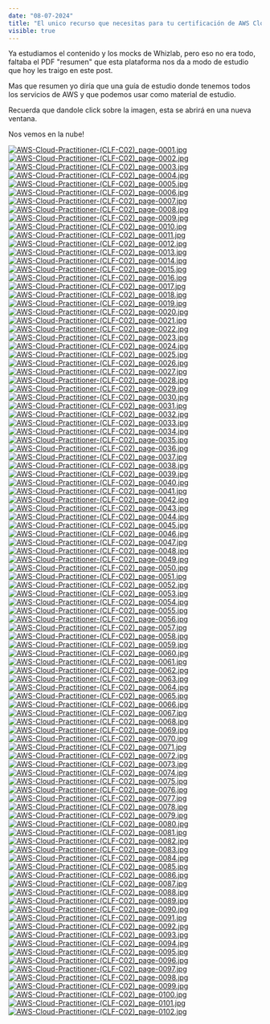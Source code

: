 ```yaml
---
date: "08-07-2024"
title: "El unico recurso que necesitas para tu certificación de AWS Cloud Practitioner"
visible: true
---
```

Ya estudiamos el contenido y los mocks de Whizlab, pero eso no era todo, faltaba el PDF "resumen" que esta plataforma nos da a modo de estudio que hoy les traigo en este post.

Mas que resumen yo diría que una guía de estudio donde tenemos todos los servicios de AWS y que podemos usar como material de estudio.

Recuerda que dandole click sobre la imagen, esta se abrirá en una nueva ventana.

Nos vemos en la nube!

<a href="/blog/images/AWS-Cloud-Practitioner-(CLF-C02)_page-0001.jpg" target="_blank"><img src="/blog/images/AWS-Cloud-Practitioner-(CLF-C02)_page-0001.jpg" alt="AWS-Cloud-Practitioner-(CLF-C02)_page-0001.jpg" /></a>
<a href="/blog/images/AWS-Cloud-Practitioner-(CLF-C02)_page-0002.jpg" target="_blank"><img src="/blog/images/AWS-Cloud-Practitioner-(CLF-C02)_page-0002.jpg" alt="AWS-Cloud-Practitioner-(CLF-C02)_page-0002.jpg" /></a>
<a href="/blog/images/AWS-Cloud-Practitioner-(CLF-C02)_page-0003.jpg" target="_blank"><img src="/blog/images/AWS-Cloud-Practitioner-(CLF-C02)_page-0003.jpg" alt="AWS-Cloud-Practitioner-(CLF-C02)_page-0003.jpg" /></a>
<a href="/blog/images/AWS-Cloud-Practitioner-(CLF-C02)_page-0004.jpg" target="_blank"><img src="/blog/images/AWS-Cloud-Practitioner-(CLF-C02)_page-0004.jpg" alt="AWS-Cloud-Practitioner-(CLF-C02)_page-0004.jpg" /></a>
<a href="/blog/images/AWS-Cloud-Practitioner-(CLF-C02)_page-0005.jpg" target="_blank"><img src="/blog/images/AWS-Cloud-Practitioner-(CLF-C02)_page-0005.jpg" alt="AWS-Cloud-Practitioner-(CLF-C02)_page-0005.jpg" /></a>
<a href="/blog/images/AWS-Cloud-Practitioner-(CLF-C02)_page-0006.jpg" target="_blank"><img src="/blog/images/AWS-Cloud-Practitioner-(CLF-C02)_page-0006.jpg" alt="AWS-Cloud-Practitioner-(CLF-C02)_page-0006.jpg" /></a>
<a href="/blog/images/AWS-Cloud-Practitioner-(CLF-C02)_page-0007.jpg" target="_blank"><img src="/blog/images/AWS-Cloud-Practitioner-(CLF-C02)_page-0007.jpg" alt="AWS-Cloud-Practitioner-(CLF-C02)_page-0007.jpg" /></a>
<a href="/blog/images/AWS-Cloud-Practitioner-(CLF-C02)_page-0008.jpg" target="_blank"><img src="/blog/images/AWS-Cloud-Practitioner-(CLF-C02)_page-0008.jpg" alt="AWS-Cloud-Practitioner-(CLF-C02)_page-0008.jpg" /></a>
<a href="/blog/images/AWS-Cloud-Practitioner-(CLF-C02)_page-0009.jpg" target="_blank"><img src="/blog/images/AWS-Cloud-Practitioner-(CLF-C02)_page-0009.jpg" alt="AWS-Cloud-Practitioner-(CLF-C02)_page-0009.jpg" /></a>
<a href="/blog/images/AWS-Cloud-Practitioner-(CLF-C02)_page-0010.jpg" target="_blank"><img src="/blog/images/AWS-Cloud-Practitioner-(CLF-C02)_page-0010.jpg" alt="AWS-Cloud-Practitioner-(CLF-C02)_page-0010.jpg" /></a>
<a href="/blog/images/AWS-Cloud-Practitioner-(CLF-C02)_page-0011.jpg" target="_blank"><img src="/blog/images/AWS-Cloud-Practitioner-(CLF-C02)_page-0011.jpg" alt="AWS-Cloud-Practitioner-(CLF-C02)_page-0011.jpg" /></a>
<a href="/blog/images/AWS-Cloud-Practitioner-(CLF-C02)_page-0012.jpg" target="_blank"><img src="/blog/images/AWS-Cloud-Practitioner-(CLF-C02)_page-0012.jpg" alt="AWS-Cloud-Practitioner-(CLF-C02)_page-0012.jpg" /></a>
<a href="/blog/images/AWS-Cloud-Practitioner-(CLF-C02)_page-0013.jpg" target="_blank"><img src="/blog/images/AWS-Cloud-Practitioner-(CLF-C02)_page-0013.jpg" alt="AWS-Cloud-Practitioner-(CLF-C02)_page-0013.jpg" /></a>
<a href="/blog/images/AWS-Cloud-Practitioner-(CLF-C02)_page-0014.jpg" target="_blank"><img src="/blog/images/AWS-Cloud-Practitioner-(CLF-C02)_page-0014.jpg" alt="AWS-Cloud-Practitioner-(CLF-C02)_page-0014.jpg" /></a>
<a href="/blog/images/AWS-Cloud-Practitioner-(CLF-C02)_page-0015.jpg" target="_blank"><img src="/blog/images/AWS-Cloud-Practitioner-(CLF-C02)_page-0015.jpg" alt="AWS-Cloud-Practitioner-(CLF-C02)_page-0015.jpg" /></a>
<a href="/blog/images/AWS-Cloud-Practitioner-(CLF-C02)_page-0016.jpg" target="_blank"><img src="/blog/images/AWS-Cloud-Practitioner-(CLF-C02)_page-0016.jpg" alt="AWS-Cloud-Practitioner-(CLF-C02)_page-0016.jpg" /></a>
<a href="/blog/images/AWS-Cloud-Practitioner-(CLF-C02)_page-0017.jpg" target="_blank"><img src="/blog/images/AWS-Cloud-Practitioner-(CLF-C02)_page-0017.jpg" alt="AWS-Cloud-Practitioner-(CLF-C02)_page-0017.jpg" /></a>
<a href="/blog/images/AWS-Cloud-Practitioner-(CLF-C02)_page-0018.jpg" target="_blank"><img src="/blog/images/AWS-Cloud-Practitioner-(CLF-C02)_page-0018.jpg" alt="AWS-Cloud-Practitioner-(CLF-C02)_page-0018.jpg" /></a>
<a href="/blog/images/AWS-Cloud-Practitioner-(CLF-C02)_page-0019.jpg" target="_blank"><img src="/blog/images/AWS-Cloud-Practitioner-(CLF-C02)_page-0019.jpg" alt="AWS-Cloud-Practitioner-(CLF-C02)_page-0019.jpg" /></a>
<a href="/blog/images/AWS-Cloud-Practitioner-(CLF-C02)_page-0020.jpg" target="_blank"><img src="/blog/images/AWS-Cloud-Practitioner-(CLF-C02)_page-0020.jpg" alt="AWS-Cloud-Practitioner-(CLF-C02)_page-0020.jpg" /></a>
<a href="/blog/images/AWS-Cloud-Practitioner-(CLF-C02)_page-0021.jpg" target="_blank"><img src="/blog/images/AWS-Cloud-Practitioner-(CLF-C02)_page-0021.jpg" alt="AWS-Cloud-Practitioner-(CLF-C02)_page-0021.jpg" /></a>
<a href="/blog/images/AWS-Cloud-Practitioner-(CLF-C02)_page-0022.jpg" target="_blank"><img src="/blog/images/AWS-Cloud-Practitioner-(CLF-C02)_page-0022.jpg" alt="AWS-Cloud-Practitioner-(CLF-C02)_page-0022.jpg" /></a>
<a href="/blog/images/AWS-Cloud-Practitioner-(CLF-C02)_page-0023.jpg" target="_blank"><img src="/blog/images/AWS-Cloud-Practitioner-(CLF-C02)_page-0023.jpg" alt="AWS-Cloud-Practitioner-(CLF-C02)_page-0023.jpg" /></a>
<a href="/blog/images/AWS-Cloud-Practitioner-(CLF-C02)_page-0024.jpg" target="_blank"><img src="/blog/images/AWS-Cloud-Practitioner-(CLF-C02)_page-0024.jpg" alt="AWS-Cloud-Practitioner-(CLF-C02)_page-0024.jpg" /></a>
<a href="/blog/images/AWS-Cloud-Practitioner-(CLF-C02)_page-0025.jpg" target="_blank"><img src="/blog/images/AWS-Cloud-Practitioner-(CLF-C02)_page-0025.jpg" alt="AWS-Cloud-Practitioner-(CLF-C02)_page-0025.jpg" /></a>
<a href="/blog/images/AWS-Cloud-Practitioner-(CLF-C02)_page-0026.jpg" target="_blank"><img src="/blog/images/AWS-Cloud-Practitioner-(CLF-C02)_page-0026.jpg" alt="AWS-Cloud-Practitioner-(CLF-C02)_page-0026.jpg" /></a>
<a href="/blog/images/AWS-Cloud-Practitioner-(CLF-C02)_page-0027.jpg" target="_blank"><img src="/blog/images/AWS-Cloud-Practitioner-(CLF-C02)_page-0027.jpg" alt="AWS-Cloud-Practitioner-(CLF-C02)_page-0027.jpg" /></a>
<a href="/blog/images/AWS-Cloud-Practitioner-(CLF-C02)_page-0028.jpg" target="_blank"><img src="/blog/images/AWS-Cloud-Practitioner-(CLF-C02)_page-0028.jpg" alt="AWS-Cloud-Practitioner-(CLF-C02)_page-0028.jpg" /></a>
<a href="/blog/images/AWS-Cloud-Practitioner-(CLF-C02)_page-0029.jpg" target="_blank"><img src="/blog/images/AWS-Cloud-Practitioner-(CLF-C02)_page-0029.jpg" alt="AWS-Cloud-Practitioner-(CLF-C02)_page-0029.jpg" /></a>
<a href="/blog/images/AWS-Cloud-Practitioner-(CLF-C02)_page-0030.jpg" target="_blank"><img src="/blog/images/AWS-Cloud-Practitioner-(CLF-C02)_page-0030.jpg" alt="AWS-Cloud-Practitioner-(CLF-C02)_page-0030.jpg" /></a>
<a href="/blog/images/AWS-Cloud-Practitioner-(CLF-C02)_page-0031.jpg" target="_blank"><img src="/blog/images/AWS-Cloud-Practitioner-(CLF-C02)_page-0031.jpg" alt="AWS-Cloud-Practitioner-(CLF-C02)_page-0031.jpg" /></a>
<a href="/blog/images/AWS-Cloud-Practitioner-(CLF-C02)_page-0032.jpg" target="_blank"><img src="/blog/images/AWS-Cloud-Practitioner-(CLF-C02)_page-0032.jpg" alt="AWS-Cloud-Practitioner-(CLF-C02)_page-0032.jpg" /></a>
<a href="/blog/images/AWS-Cloud-Practitioner-(CLF-C02)_page-0033.jpg" target="_blank"><img src="/blog/images/AWS-Cloud-Practitioner-(CLF-C02)_page-0033.jpg" alt="AWS-Cloud-Practitioner-(CLF-C02)_page-0033.jpg" /></a>
<a href="/blog/images/AWS-Cloud-Practitioner-(CLF-C02)_page-0034.jpg" target="_blank"><img src="/blog/images/AWS-Cloud-Practitioner-(CLF-C02)_page-0034.jpg" alt="AWS-Cloud-Practitioner-(CLF-C02)_page-0034.jpg" /></a>
<a href="/blog/images/AWS-Cloud-Practitioner-(CLF-C02)_page-0035.jpg" target="_blank"><img src="/blog/images/AWS-Cloud-Practitioner-(CLF-C02)_page-0035.jpg" alt="AWS-Cloud-Practitioner-(CLF-C02)_page-0035.jpg" /></a>
<a href="/blog/images/AWS-Cloud-Practitioner-(CLF-C02)_page-0036.jpg" target="_blank"><img src="/blog/images/AWS-Cloud-Practitioner-(CLF-C02)_page-0036.jpg" alt="AWS-Cloud-Practitioner-(CLF-C02)_page-0036.jpg" /></a>
<a href="/blog/images/AWS-Cloud-Practitioner-(CLF-C02)_page-0037.jpg" target="_blank"><img src="/blog/images/AWS-Cloud-Practitioner-(CLF-C02)_page-0037.jpg" alt="AWS-Cloud-Practitioner-(CLF-C02)_page-0037.jpg" /></a>
<a href="/blog/images/AWS-Cloud-Practitioner-(CLF-C02)_page-0038.jpg" target="_blank"><img src="/blog/images/AWS-Cloud-Practitioner-(CLF-C02)_page-0038.jpg" alt="AWS-Cloud-Practitioner-(CLF-C02)_page-0038.jpg" /></a>
<a href="/blog/images/AWS-Cloud-Practitioner-(CLF-C02)_page-0039.jpg" target="_blank"><img src="/blog/images/AWS-Cloud-Practitioner-(CLF-C02)_page-0039.jpg" alt="AWS-Cloud-Practitioner-(CLF-C02)_page-0039.jpg" /></a>
<a href="/blog/images/AWS-Cloud-Practitioner-(CLF-C02)_page-0040.jpg" target="_blank"><img src="/blog/images/AWS-Cloud-Practitioner-(CLF-C02)_page-0040.jpg" alt="AWS-Cloud-Practitioner-(CLF-C02)_page-0040.jpg" /></a>
<a href="/blog/images/AWS-Cloud-Practitioner-(CLF-C02)_page-0041.jpg" target="_blank"><img src="/blog/images/AWS-Cloud-Practitioner-(CLF-C02)_page-0041.jpg" alt="AWS-Cloud-Practitioner-(CLF-C02)_page-0041.jpg" /></a>
<a href="/blog/images/AWS-Cloud-Practitioner-(CLF-C02)_page-0042.jpg" target="_blank"><img src="/blog/images/AWS-Cloud-Practitioner-(CLF-C02)_page-0042.jpg" alt="AWS-Cloud-Practitioner-(CLF-C02)_page-0042.jpg" /></a>
<a href="/blog/images/AWS-Cloud-Practitioner-(CLF-C02)_page-0043.jpg" target="_blank"><img src="/blog/images/AWS-Cloud-Practitioner-(CLF-C02)_page-0043.jpg" alt="AWS-Cloud-Practitioner-(CLF-C02)_page-0043.jpg" /></a>
<a href="/blog/images/AWS-Cloud-Practitioner-(CLF-C02)_page-0044.jpg" target="_blank"><img src="/blog/images/AWS-Cloud-Practitioner-(CLF-C02)_page-0044.jpg" alt="AWS-Cloud-Practitioner-(CLF-C02)_page-0044.jpg" /></a>
<a href="/blog/images/AWS-Cloud-Practitioner-(CLF-C02)_page-0045.jpg" target="_blank"><img src="/blog/images/AWS-Cloud-Practitioner-(CLF-C02)_page-0045.jpg" alt="AWS-Cloud-Practitioner-(CLF-C02)_page-0045.jpg" /></a>
<a href="/blog/images/AWS-Cloud-Practitioner-(CLF-C02)_page-0046.jpg" target="_blank"><img src="/blog/images/AWS-Cloud-Practitioner-(CLF-C02)_page-0046.jpg" alt="AWS-Cloud-Practitioner-(CLF-C02)_page-0046.jpg" /></a>
<a href="/blog/images/AWS-Cloud-Practitioner-(CLF-C02)_page-0047.jpg" target="_blank"><img src="/blog/images/AWS-Cloud-Practitioner-(CLF-C02)_page-0047.jpg" alt="AWS-Cloud-Practitioner-(CLF-C02)_page-0047.jpg" /></a>
<a href="/blog/images/AWS-Cloud-Practitioner-(CLF-C02)_page-0048.jpg" target="_blank"><img src="/blog/images/AWS-Cloud-Practitioner-(CLF-C02)_page-0048.jpg" alt="AWS-Cloud-Practitioner-(CLF-C02)_page-0048.jpg" /></a>
<a href="/blog/images/AWS-Cloud-Practitioner-(CLF-C02)_page-0049.jpg" target="_blank"><img src="/blog/images/AWS-Cloud-Practitioner-(CLF-C02)_page-0049.jpg" alt="AWS-Cloud-Practitioner-(CLF-C02)_page-0049.jpg" /></a>
<a href="/blog/images/AWS-Cloud-Practitioner-(CLF-C02)_page-0050.jpg" target="_blank"><img src="/blog/images/AWS-Cloud-Practitioner-(CLF-C02)_page-0050.jpg" alt="AWS-Cloud-Practitioner-(CLF-C02)_page-0050.jpg" /></a>
<a href="/blog/images/AWS-Cloud-Practitioner-(CLF-C02)_page-0051.jpg" target="_blank"><img src="/blog/images/AWS-Cloud-Practitioner-(CLF-C02)_page-0051.jpg" alt="AWS-Cloud-Practitioner-(CLF-C02)_page-0051.jpg" /></a>
<a href="/blog/images/AWS-Cloud-Practitioner-(CLF-C02)_page-0052.jpg" target="_blank"><img src="/blog/images/AWS-Cloud-Practitioner-(CLF-C02)_page-0052.jpg" alt="AWS-Cloud-Practitioner-(CLF-C02)_page-0052.jpg" /></a>
<a href="/blog/images/AWS-Cloud-Practitioner-(CLF-C02)_page-0053.jpg" target="_blank"><img src="/blog/images/AWS-Cloud-Practitioner-(CLF-C02)_page-0053.jpg" alt="AWS-Cloud-Practitioner-(CLF-C02)_page-0053.jpg" /></a>
<a href="/blog/images/AWS-Cloud-Practitioner-(CLF-C02)_page-0054.jpg" target="_blank"><img src="/blog/images/AWS-Cloud-Practitioner-(CLF-C02)_page-0054.jpg" alt="AWS-Cloud-Practitioner-(CLF-C02)_page-0054.jpg" /></a>
<a href="/blog/images/AWS-Cloud-Practitioner-(CLF-C02)_page-0055.jpg" target="_blank"><img src="/blog/images/AWS-Cloud-Practitioner-(CLF-C02)_page-0055.jpg" alt="AWS-Cloud-Practitioner-(CLF-C02)_page-0055.jpg" /></a>
<a href="/blog/images/AWS-Cloud-Practitioner-(CLF-C02)_page-0056.jpg" target="_blank"><img src="/blog/images/AWS-Cloud-Practitioner-(CLF-C02)_page-0056.jpg" alt="AWS-Cloud-Practitioner-(CLF-C02)_page-0056.jpg" /></a>
<a href="/blog/images/AWS-Cloud-Practitioner-(CLF-C02)_page-0057.jpg" target="_blank"><img src="/blog/images/AWS-Cloud-Practitioner-(CLF-C02)_page-0057.jpg" alt="AWS-Cloud-Practitioner-(CLF-C02)_page-0057.jpg" /></a>
<a href="/blog/images/AWS-Cloud-Practitioner-(CLF-C02)_page-0058.jpg" target="_blank"><img src="/blog/images/AWS-Cloud-Practitioner-(CLF-C02)_page-0058.jpg" alt="AWS-Cloud-Practitioner-(CLF-C02)_page-0058.jpg" /></a>
<a href="/blog/images/AWS-Cloud-Practitioner-(CLF-C02)_page-0059.jpg" target="_blank"><img src="/blog/images/AWS-Cloud-Practitioner-(CLF-C02)_page-0059.jpg" alt="AWS-Cloud-Practitioner-(CLF-C02)_page-0059.jpg" /></a>
<a href="/blog/images/AWS-Cloud-Practitioner-(CLF-C02)_page-0060.jpg" target="_blank"><img src="/blog/images/AWS-Cloud-Practitioner-(CLF-C02)_page-0060.jpg" alt="AWS-Cloud-Practitioner-(CLF-C02)_page-0060.jpg" /></a>
<a href="/blog/images/AWS-Cloud-Practitioner-(CLF-C02)_page-0061.jpg" target="_blank"><img src="/blog/images/AWS-Cloud-Practitioner-(CLF-C02)_page-0061.jpg" alt="AWS-Cloud-Practitioner-(CLF-C02)_page-0061.jpg" /></a>
<a href="/blog/images/AWS-Cloud-Practitioner-(CLF-C02)_page-0062.jpg" target="_blank"><img src="/blog/images/AWS-Cloud-Practitioner-(CLF-C02)_page-0062.jpg" alt="AWS-Cloud-Practitioner-(CLF-C02)_page-0062.jpg" /></a>
<a href="/blog/images/AWS-Cloud-Practitioner-(CLF-C02)_page-0063.jpg" target="_blank"><img src="/blog/images/AWS-Cloud-Practitioner-(CLF-C02)_page-0063.jpg" alt="AWS-Cloud-Practitioner-(CLF-C02)_page-0063.jpg" /></a>
<a href="/blog/images/AWS-Cloud-Practitioner-(CLF-C02)_page-0064.jpg" target="_blank"><img src="/blog/images/AWS-Cloud-Practitioner-(CLF-C02)_page-0064.jpg" alt="AWS-Cloud-Practitioner-(CLF-C02)_page-0064.jpg" /></a>
<a href="/blog/images/AWS-Cloud-Practitioner-(CLF-C02)_page-0065.jpg" target="_blank"><img src="/blog/images/AWS-Cloud-Practitioner-(CLF-C02)_page-0065.jpg" alt="AWS-Cloud-Practitioner-(CLF-C02)_page-0065.jpg" /></a>
<a href="/blog/images/AWS-Cloud-Practitioner-(CLF-C02)_page-0066.jpg" target="_blank"><img src="/blog/images/AWS-Cloud-Practitioner-(CLF-C02)_page-0066.jpg" alt="AWS-Cloud-Practitioner-(CLF-C02)_page-0066.jpg" /></a>
<a href="/blog/images/AWS-Cloud-Practitioner-(CLF-C02)_page-0067.jpg" target="_blank"><img src="/blog/images/AWS-Cloud-Practitioner-(CLF-C02)_page-0067.jpg" alt="AWS-Cloud-Practitioner-(CLF-C02)_page-0067.jpg" /></a>
<a href="/blog/images/AWS-Cloud-Practitioner-(CLF-C02)_page-0068.jpg" target="_blank"><img src="/blog/images/AWS-Cloud-Practitioner-(CLF-C02)_page-0068.jpg" alt="AWS-Cloud-Practitioner-(CLF-C02)_page-0068.jpg" /></a>
<a href="/blog/images/AWS-Cloud-Practitioner-(CLF-C02)_page-0069.jpg" target="_blank"><img src="/blog/images/AWS-Cloud-Practitioner-(CLF-C02)_page-0069.jpg" alt="AWS-Cloud-Practitioner-(CLF-C02)_page-0069.jpg" /></a>
<a href="/blog/images/AWS-Cloud-Practitioner-(CLF-C02)_page-0070.jpg" target="_blank"><img src="/blog/images/AWS-Cloud-Practitioner-(CLF-C02)_page-0070.jpg" alt="AWS-Cloud-Practitioner-(CLF-C02)_page-0070.jpg" /></a>
<a href="/blog/images/AWS-Cloud-Practitioner-(CLF-C02)_page-0071.jpg" target="_blank"><img src="/blog/images/AWS-Cloud-Practitioner-(CLF-C02)_page-0071.jpg" alt="AWS-Cloud-Practitioner-(CLF-C02)_page-0071.jpg" /></a>
<a href="/blog/images/AWS-Cloud-Practitioner-(CLF-C02)_page-0072.jpg" target="_blank"><img src="/blog/images/AWS-Cloud-Practitioner-(CLF-C02)_page-0072.jpg" alt="AWS-Cloud-Practitioner-(CLF-C02)_page-0072.jpg" /></a>
<a href="/blog/images/AWS-Cloud-Practitioner-(CLF-C02)_page-0073.jpg" target="_blank"><img src="/blog/images/AWS-Cloud-Practitioner-(CLF-C02)_page-0073.jpg" alt="AWS-Cloud-Practitioner-(CLF-C02)_page-0073.jpg" /></a>
<a href="/blog/images/AWS-Cloud-Practitioner-(CLF-C02)_page-0074.jpg" target="_blank"><img src="/blog/images/AWS-Cloud-Practitioner-(CLF-C02)_page-0074.jpg" alt="AWS-Cloud-Practitioner-(CLF-C02)_page-0074.jpg" /></a>
<a href="/blog/images/AWS-Cloud-Practitioner-(CLF-C02)_page-0075.jpg" target="_blank"><img src="/blog/images/AWS-Cloud-Practitioner-(CLF-C02)_page-0075.jpg" alt="AWS-Cloud-Practitioner-(CLF-C02)_page-0075.jpg" /></a>
<a href="/blog/images/AWS-Cloud-Practitioner-(CLF-C02)_page-0076.jpg" target="_blank"><img src="/blog/images/AWS-Cloud-Practitioner-(CLF-C02)_page-0076.jpg" alt="AWS-Cloud-Practitioner-(CLF-C02)_page-0076.jpg" /></a>
<a href="/blog/images/AWS-Cloud-Practitioner-(CLF-C02)_page-0077.jpg" target="_blank"><img src="/blog/images/AWS-Cloud-Practitioner-(CLF-C02)_page-0077.jpg" alt="AWS-Cloud-Practitioner-(CLF-C02)_page-0077.jpg" /></a>
<a href="/blog/images/AWS-Cloud-Practitioner-(CLF-C02)_page-0078.jpg" target="_blank"><img src="/blog/images/AWS-Cloud-Practitioner-(CLF-C02)_page-0078.jpg" alt="AWS-Cloud-Practitioner-(CLF-C02)_page-0078.jpg" /></a>
<a href="/blog/images/AWS-Cloud-Practitioner-(CLF-C02)_page-0079.jpg" target="_blank"><img src="/blog/images/AWS-Cloud-Practitioner-(CLF-C02)_page-0079.jpg" alt="AWS-Cloud-Practitioner-(CLF-C02)_page-0079.jpg" /></a>
<a href="/blog/images/AWS-Cloud-Practitioner-(CLF-C02)_page-0080.jpg" target="_blank"><img src="/blog/images/AWS-Cloud-Practitioner-(CLF-C02)_page-0080.jpg" alt="AWS-Cloud-Practitioner-(CLF-C02)_page-0080.jpg" /></a>
<a href="/blog/images/AWS-Cloud-Practitioner-(CLF-C02)_page-0081.jpg" target="_blank"><img src="/blog/images/AWS-Cloud-Practitioner-(CLF-C02)_page-0081.jpg" alt="AWS-Cloud-Practitioner-(CLF-C02)_page-0081.jpg" /></a>
<a href="/blog/images/AWS-Cloud-Practitioner-(CLF-C02)_page-0082.jpg" target="_blank"><img src="/blog/images/AWS-Cloud-Practitioner-(CLF-C02)_page-0082.jpg" alt="AWS-Cloud-Practitioner-(CLF-C02)_page-0082.jpg" /></a>
<a href="/blog/images/AWS-Cloud-Practitioner-(CLF-C02)_page-0083.jpg" target="_blank"><img src="/blog/images/AWS-Cloud-Practitioner-(CLF-C02)_page-0083.jpg" alt="AWS-Cloud-Practitioner-(CLF-C02)_page-0083.jpg" /></a>
<a href="/blog/images/AWS-Cloud-Practitioner-(CLF-C02)_page-0084.jpg" target="_blank"><img src="/blog/images/AWS-Cloud-Practitioner-(CLF-C02)_page-0084.jpg" alt="AWS-Cloud-Practitioner-(CLF-C02)_page-0084.jpg" /></a>
<a href="/blog/images/AWS-Cloud-Practitioner-(CLF-C02)_page-0085.jpg" target="_blank"><img src="/blog/images/AWS-Cloud-Practitioner-(CLF-C02)_page-0085.jpg" alt="AWS-Cloud-Practitioner-(CLF-C02)_page-0085.jpg" /></a>
<a href="/blog/images/AWS-Cloud-Practitioner-(CLF-C02)_page-0086.jpg" target="_blank"><img src="/blog/images/AWS-Cloud-Practitioner-(CLF-C02)_page-0086.jpg" alt="AWS-Cloud-Practitioner-(CLF-C02)_page-0086.jpg" /></a>
<a href="/blog/images/AWS-Cloud-Practitioner-(CLF-C02)_page-0087.jpg" target="_blank"><img src="/blog/images/AWS-Cloud-Practitioner-(CLF-C02)_page-0087.jpg" alt="AWS-Cloud-Practitioner-(CLF-C02)_page-0087.jpg" /></a>
<a href="/blog/images/AWS-Cloud-Practitioner-(CLF-C02)_page-0088.jpg" target="_blank"><img src="/blog/images/AWS-Cloud-Practitioner-(CLF-C02)_page-0088.jpg" alt="AWS-Cloud-Practitioner-(CLF-C02)_page-0088.jpg" /></a>
<a href="/blog/images/AWS-Cloud-Practitioner-(CLF-C02)_page-0089.jpg" target="_blank"><img src="/blog/images/AWS-Cloud-Practitioner-(CLF-C02)_page-0089.jpg" alt="AWS-Cloud-Practitioner-(CLF-C02)_page-0089.jpg" /></a>
<a href="/blog/images/AWS-Cloud-Practitioner-(CLF-C02)_page-0090.jpg" target="_blank"><img src="/blog/images/AWS-Cloud-Practitioner-(CLF-C02)_page-0090.jpg" alt="AWS-Cloud-Practitioner-(CLF-C02)_page-0090.jpg" /></a>
<a href="/blog/images/AWS-Cloud-Practitioner-(CLF-C02)_page-0091.jpg" target="_blank"><img src="/blog/images/AWS-Cloud-Practitioner-(CLF-C02)_page-0091.jpg" alt="AWS-Cloud-Practitioner-(CLF-C02)_page-0091.jpg" /></a>
<a href="/blog/images/AWS-Cloud-Practitioner-(CLF-C02)_page-0092.jpg" target="_blank"><img src="/blog/images/AWS-Cloud-Practitioner-(CLF-C02)_page-0092.jpg" alt="AWS-Cloud-Practitioner-(CLF-C02)_page-0092.jpg" /></a>
<a href="/blog/images/AWS-Cloud-Practitioner-(CLF-C02)_page-0093.jpg" target="_blank"><img src="/blog/images/AWS-Cloud-Practitioner-(CLF-C02)_page-0093.jpg" alt="AWS-Cloud-Practitioner-(CLF-C02)_page-0093.jpg" /></a>
<a href="/blog/images/AWS-Cloud-Practitioner-(CLF-C02)_page-0094.jpg" target="_blank"><img src="/blog/images/AWS-Cloud-Practitioner-(CLF-C02)_page-0094.jpg" alt="AWS-Cloud-Practitioner-(CLF-C02)_page-0094.jpg" /></a>
<a href="/blog/images/AWS-Cloud-Practitioner-(CLF-C02)_page-0095.jpg" target="_blank"><img src="/blog/images/AWS-Cloud-Practitioner-(CLF-C02)_page-0095.jpg" alt="AWS-Cloud-Practitioner-(CLF-C02)_page-0095.jpg" /></a>
<a href="/blog/images/AWS-Cloud-Practitioner-(CLF-C02)_page-0096.jpg" target="_blank"><img src="/blog/images/AWS-Cloud-Practitioner-(CLF-C02)_page-0096.jpg" alt="AWS-Cloud-Practitioner-(CLF-C02)_page-0096.jpg" /></a>
<a href="/blog/images/AWS-Cloud-Practitioner-(CLF-C02)_page-0097.jpg" target="_blank"><img src="/blog/images/AWS-Cloud-Practitioner-(CLF-C02)_page-0097.jpg" alt="AWS-Cloud-Practitioner-(CLF-C02)_page-0097.jpg" /></a>
<a href="/blog/images/AWS-Cloud-Practitioner-(CLF-C02)_page-0098.jpg" target="_blank"><img src="/blog/images/AWS-Cloud-Practitioner-(CLF-C02)_page-0098.jpg" alt="AWS-Cloud-Practitioner-(CLF-C02)_page-0098.jpg" /></a>
<a href="/blog/images/AWS-Cloud-Practitioner-(CLF-C02)_page-0099.jpg" target="_blank"><img src="/blog/images/AWS-Cloud-Practitioner-(CLF-C02)_page-0099.jpg" alt="AWS-Cloud-Practitioner-(CLF-C02)_page-0099.jpg" /></a>
<a href="/blog/images/AWS-Cloud-Practitioner-(CLF-C02)_page-0100.jpg" target="_blank"><img src="/blog/images/AWS-Cloud-Practitioner-(CLF-C02)_page-0100.jpg" alt="AWS-Cloud-Practitioner-(CLF-C02)_page-0100.jpg" /></a>
<a href="/blog/images/AWS-Cloud-Practitioner-(CLF-C02)_page-0101.jpg" target="_blank"><img src="/blog/images/AWS-Cloud-Practitioner-(CLF-C02)_page-0101.jpg" alt="AWS-Cloud-Practitioner-(CLF-C02)_page-0101.jpg" /></a>
<a href="/blog/images/AWS-Cloud-Practitioner-(CLF-C02)_page-0102.jpg" target="_blank"><img src="/blog/images/AWS-Cloud-Practitioner-(CLF-C02)_page-0102.jpg" alt="AWS-Cloud-Practitioner-(CLF-C02)_page-0102.jpg" /></a>
